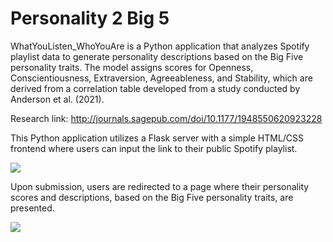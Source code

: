 # Personality 2 Big 5 

WhatYouListen_WhoYouAre is a Python application 
that analyzes Spotify playlist data to generate 
personality descriptions based on the Big Five 
personality traits. The model assigns scores for 
Openness, Conscientiousness, Extraversion, 
Agreeableness, and Stability, which are derived from 
a correlation table developed from a study conducted by Anderson et al. (2021).

Research link: 
http://journals.sagepub.com/doi/10.1177/1948550620923228

This Python application utilizes a Flask server with a simple HTML/CSS 
frontend where users can input the link to their public Spotify playlist. 


![](/Users/saikodze/PycharmProjects/personality2big5/home_page.png)

Upon submission, users are redirected to a page where their personality scores and 
descriptions, based on the Big Five personality traits, are presented.

![](/Users/saikodze/PycharmProjects/personality2big5/score_page.png)
